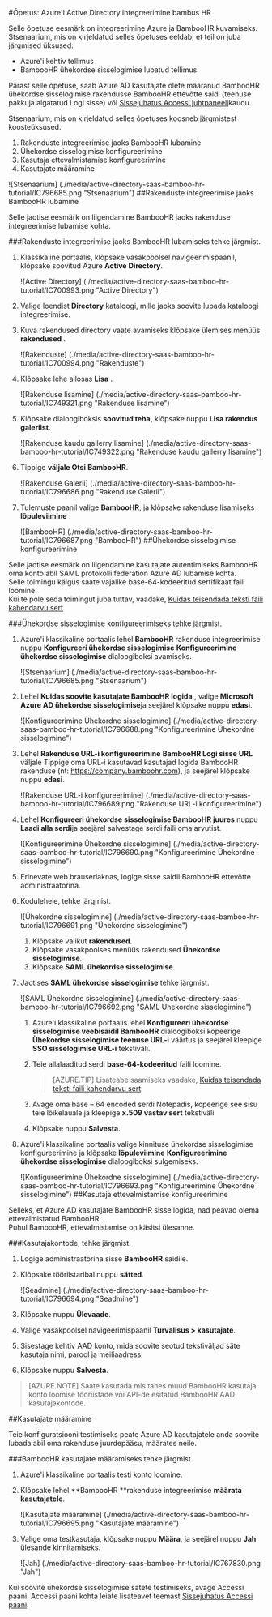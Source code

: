 <properties 
    pageTitle="Õpetus: Azure'i Active Directory integreerimine bambus HR | Microsoft Azure'i" 
    description="Saate teada, kuidas lubada ühekordse sisselogimise, automatiseeritud ettevalmistamise ja muud Azure Active Directory bambus HR kasutamine!" 
    services="active-directory" 
    authors="jeevansd"  
    documentationCenter="na" 
    manager="femila"/>
<tags 
    ms.service="active-directory" 
    ms.devlang="na" 
    ms.topic="article" 
    ms.tgt_pltfrm="na" 
    ms.workload="identity" 
    ms.date="09/29/2016" 
    ms.author="jeedes" />

#<a name="tutorial-azure-active-directory-integration-with-bamboo-hr"></a>Õpetus: Azure'i Active Directory integreerimine bambus HR

Selle õpetuse eesmärk on integreerimine Azure ja BambooHR kuvamiseks.  
Stsenaarium, mis on kirjeldatud selles õpetuses eeldab, et teil on juba järgmised üksused:

-   Azure'i kehtiv tellimus
-   BambooHR ühekordse sisselogimise lubatud tellimus

Pärast selle õpetuse, saab Azure AD kasutajate olete määranud BambooHR ühekordse sisselogimise rakendusse BambooHR ettevõtte saidi (teenuse pakkuja algatatud Logi sisse) või [Sissejuhatus Accessi juhtpaneeli](active-directory-saas-access-panel-introduction.md)kaudu.

Stsenaarium, mis on kirjeldatud selles õpetuses koosneb järgmistest koosteüksused.

1.  Rakenduste integreerimise jaoks BambooHR lubamine
2.  Ühekordse sisselogimise konfigureerimine
3.  Kasutaja ettevalmistamise konfigureerimine
4.  Kasutajate määramine

![Stsenaarium] (./media/active-directory-saas-bamboo-hr-tutorial/IC796685.png "Stsenaarium")
##<a name="enabling-the-application-integration-for-bamboohr"></a>Rakenduste integreerimise jaoks BambooHR lubamine

Selle jaotise eesmärk on liigendamine BambooHR jaoks rakenduse integreerimise lubamise kohta.

###<a name="to-enable-the-application-integration-for-bamboohr-perform-the-following-steps"></a>Rakenduste integreerimise jaoks BambooHR lubamiseks tehke järgmist.

1.  Klassikaline portaalis, klõpsake vasakpoolsel navigeerimispaanil, klõpsake soovitud Azure **Active Directory**.

    ![Active Directory] (./media/active-directory-saas-bamboo-hr-tutorial/IC700993.png "Active Directory")

2.  Valige loendist **Directory** kataloogi, mille jaoks soovite lubada kataloogi integreerimise.

3.  Kuva rakendused directory vaate avamiseks klõpsake ülemises menüüs **rakendused** .

    ![Rakenduste] (./media/active-directory-saas-bamboo-hr-tutorial/IC700994.png "Rakenduste")

4.  Klõpsake lehe allosas **Lisa** .

    ![Rakenduse lisamine] (./media/active-directory-saas-bamboo-hr-tutorial/IC749321.png "Rakenduse lisamine")

5.  Klõpsake dialoogiboksis **soovitud teha,** klõpsake nuppu **Lisa rakendus galeriist**.

    ![Rakenduse kaudu gallerry lisamine] (./media/active-directory-saas-bamboo-hr-tutorial/IC749322.png "Rakenduse kaudu gallerry lisamine")

6.  Tippige **väljale Otsi** **BambooHR**.

    ![Rakenduse Galerii] (./media/active-directory-saas-bamboo-hr-tutorial/IC796686.png "Rakenduse Galerii")

7.  Tulemuste paanil valige **BambooHR**, ja klõpsake rakenduse lisamiseks **lõpuleviimine** .

    ![BambooHR] (./media/active-directory-saas-bamboo-hr-tutorial/IC796687.png "BambooHR")
##<a name="configuring-single-sign-on"></a>Ühekordse sisselogimise konfigureerimine

Selle jaotise eesmärk on liigendamine kasutajate autentimiseks BambooHR oma konto abil SAML protokolli federation Azure AD lubamise kohta.  
Selle toimingu käigus saate vajalike base-64-kodeeritud sertifikaat faili loomine.  
Kui te pole seda toimingut juba tuttav, vaadake, [Kuidas teisendada teksti faili kahendarvu sert](http://youtu.be/PlgrzUZ-Y1o).

###<a name="to-configure-single-sign-on-perform-the-following-steps"></a>Ühekordse sisselogimise konfigureerimiseks tehke järgmist.

1.  Azure'i klassikaline portaalis lehel **BambooHR** rakenduse integreerimise nuppu **Konfigureeri ühekordse sisselogimise** **Konfigureerimine ühekordse sisselogimise** dialoogiboksi avamiseks.

    ![Stsenaarium] (./media/active-directory-saas-bamboo-hr-tutorial/IC796685.png "Stsenaarium")

2.  Lehel **Kuidas soovite kasutajate BambooHR logida** , valige **Microsoft Azure AD ühekordse sisselogimise**ja seejärel klõpsake nuppu **edasi**.

    ![Konfigureerimine Ühekordne sisselogimine] (./media/active-directory-saas-bamboo-hr-tutorial/IC796688.png "Konfigureerimine Ühekordne sisselogimine")

3.  Lehel **Rakenduse URL-i konfigureerimine** **BambooHR Logi sisse URL** väljale Tippige oma URL-i kasutavad kasutajad logida BambooHR rakenduse (nt: https://company.bamboohr.com), ja seejärel klõpsake nuppu **edasi**.

    ![Rakenduse URL-i konfigureerimine] (./media/active-directory-saas-bamboo-hr-tutorial/IC796689.png "Rakenduse URL-i konfigureerimine")

4.  Lehel **Konfigureeri ühekordse sisselogimise BambooHR juures** nuppu **Laadi alla serdi**ja seejärel salvestage serdi faili oma arvutist.

    ![Konfigureerimine Ühekordne sisselogimine] (./media/active-directory-saas-bamboo-hr-tutorial/IC796690.png "Konfigureerimine Ühekordne sisselogimine")

5.  Erinevate web brauseriaknas, logige sisse saidil BambooHR ettevõtte administraatorina.

6.  Kodulehele, tehke järgmist.

    ![Ühekordne sisselogimine] (./media/active-directory-saas-bamboo-hr-tutorial/IC796691.png "Ühekordne sisselogimine")

    1.  Klõpsake valikut **rakendused**.
    2.  Klõpsake vasakpoolses menüüs rakendused **Ühekordse sisselogimise**.
    3.  Klõpsake **SAML ühekordse sisselogimise**.

7.  Jaotises **SAML ühekordse sisselogimise** tehke järgmist.

    ![SAML Ühekordne sisselogimine] (./media/active-directory-saas-bamboo-hr-tutorial/IC796692.png "SAML Ühekordne sisselogimine")

    1.  Azure'i klassikaline portaalis lehel **Konfigureeri ühekordse sisselogimise veebisaidil BambooHR** dialoogiboksi kopeerige **Ühekordse sisselogimise teenuse URL-i** väärtus ja seejärel kleepige **SSO sisselogimise URL-i** tekstiväli.
    2.  Teie allalaaditud serdi **base-64-kodeeritud** faili loomine.  

        >[AZURE.TIP] Lisateabe saamiseks vaadake, [Kuidas teisendada teksti faili kahendarvu sert](http://youtu.be/PlgrzUZ-Y1o)

    3.  Avage oma base – 64 encoded serdi Notepadis, kopeerige see sisu teie lõikelauale ja kleepige **x.509 vastav sert** tekstiväli
    4.  Klõpsake nuppu **Salvesta**.

8.  Azure'i klassikaline portaalis valige kinnituse ühekordse sisselogimise konfigureerimine ja klõpsake **lõpuleviimine** **Konfigureerimine ühekordse sisselogimise** dialoogiboksi sulgemiseks.

    ![Konfigureerimine Ühekordne sisselogimine] (./media/active-directory-saas-bamboo-hr-tutorial/IC796693.png "Konfigureerimine Ühekordne sisselogimine")
##<a name="configuring-user-provisioning"></a>Kasutaja ettevalmistamise konfigureerimine

Selleks, et Azure AD kasutajate BambooHR sisse logida, nad peavad olema ettevalmistatud BambooHR.  
Puhul BambooHR, ettevalmistamise on käsitsi ülesanne.

###<a name="to-provision-a-user-accounts-perform-the-following-steps"></a>Kasutajakontode, tehke järgmist.

1.  Logige administraatorina sisse **BambooHR** saidile.

2.  Klõpsake tööriistaribal nuppu **sätted**.

    ![Seadmine] (./media/active-directory-saas-bamboo-hr-tutorial/IC796694.png "Seadmine")

3.  Klõpsake nuppu **Ülevaade**.

4.  Valige vasakpoolsel navigeerimispaanil **Turvalisus \> kasutajate**.

5.  Sisestage kehtiv AAD konto, mida soovite seotud tekstiväljad säte kasutaja nimi, parool ja meiliaadress.

6.  Klõpsake nuppu **Salvesta**.

>[AZURE.NOTE] Saate kasutada mis tahes muud BambooHR kasutaja konto loomise tööriistade või API-de esitatud BambooHR AAD kasutajakontode.

##<a name="assigning-users"></a>Kasutajate määramine

Teie konfiguratsiooni testimiseks peate Azure AD kasutajatele anda soovite lubada abil oma rakenduse juurdepääsu, määrates neile.

###<a name="to-assign-users-to-bamboohr-perform-the-following-steps"></a>BambooHR kasutajate määramiseks tehke järgmist.

1.  Azure'i klassikaline portaalis testi konto loomine.

2.  Klõpsake lehel **BambooHR **rakenduse integreerimise **määrata kasutajatele**.

    ![Kasutajate määramine] (./media/active-directory-saas-bamboo-hr-tutorial/IC796695.png "Kasutajate määramine")

3.  Valige oma testkasutaja, klõpsake nuppu **Määra**, ja seejärel nuppu **Jah** ülesande kinnitamiseks.

    ![Jah] (./media/active-directory-saas-bamboo-hr-tutorial/IC767830.png "Jah")

Kui soovite ühekordse sisselogimise sätete testimiseks, avage Accessi paani. Accessi paani kohta leiate lisateavet teemast [Sissejuhatus Accessi paani](active-directory-saas-access-panel-introduction.md).
